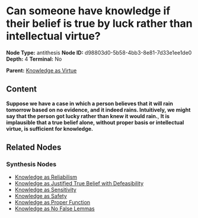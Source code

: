 # Can someone have knowledge if their belief is true by luck rather than intellectual virtue?

**Node Type:** antithesis
**Node ID:** d98803d0-5b58-4bb3-8e81-7d33e1ee1de0
**Depth:** 4
**Terminal:** No

**Parent:** [Knowledge as Virtue](knowledge-as-virtue-synthesis-2f5aea12-4eea-4277-87e2-357e77302b92.md)

## Content

**Suppose we have a case in which a person believes that it will rain tomorrow based on no evidence, and it indeed rains. Intuitively, we might say that the person got lucky rather than knew it would rain.**, **It is implausible that a true belief alone, without proper basis or intellectual virtue, is sufficient for knowledge.**

## Related Nodes

### Synthesis Nodes

- [Knowledge as Reliabilism](knowledge-as-reliabilism-synthesis-59c0a9c9-f2bd-46f1-97ea-3709a2e3440a.md)
- [Knowledge as Justified True Belief with Defeasibility](knowledge-as-justified-true-belief-with-defeasibility-synthesis-7e1dcea3-8f5b-4568-998b-6248d1e51618.md)
- [Knowledge as Sensitivity](knowledge-as-sensitivity-synthesis-251d8eca-8c42-48fd-865b-7d742ec0fb7a.md)
- [Knowledge as Safety](knowledge-as-safety-synthesis-4eea0763-0ec4-4572-bc3c-6717324f5ad1.md)
- [Knowledge as Proper Function](knowledge-as-proper-function-synthesis-d5106f1b-6f10-48e3-b797-14728ff53356.md)
- [Knowledge as No False Lemmas](knowledge-as-no-false-lemmas-synthesis-d82b08af-27eb-4155-9469-48ce7562f309.md)
